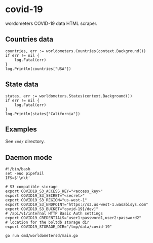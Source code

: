 # covid-19

wordometers COVID-19 data HTML scraper.

## Countries data
```
countries, err := worldometers.Countries(context.Background())
if err != nil {
    log.Fatal(err)
}
log.Println(countries["USA"])
```

## State data
```
states, err := worldometers.States(context.Background())
if err != nil {
    log.Fatal(err)
}
log.Println(states["California"])
```

## Examples
See `cmd/` directory.

## Daemon mode

```
#!/bin/bash
set -euo pipefail
IFS=$'\n\t'

# S3 compatible storage
export COVID19_S3_ACCESS_KEY="<access_key>"
export COVID19_S3_SECRET="<secret>"
export COVID19_S3_REGION="us-west-1"
export COVID19_S3_ENDPOINT="https://s3.us-west-1.wasabisys.com"
export COVID19_S3_BUCKET="covid-19[/dev]"
# /api/v1/internal HTTP Basic Auth settings
export COVID19_CREDENTIALS="user1:password1,user2:password2"
# location for the boltdb storage dir
export COVID19_STORAGE_DIR="/tmp/data/covid-19"

go run cmd/worldometersd/main.go
```
